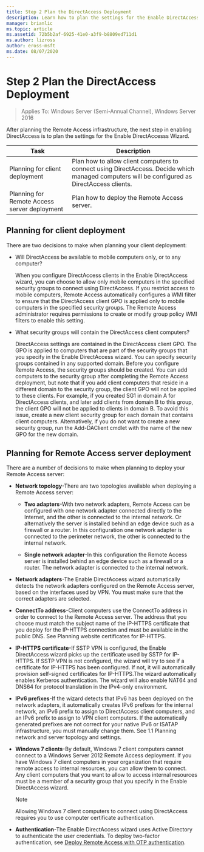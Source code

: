 ```yaml
---
title: Step 2 Plan the DirectAccess Deployment
description: Learn how to plan the settings for the Enable DirectAccesss Wizard.
manager: brianlic
ms.topic: article
ms.assetid: 72b5b2af-6925-41e0-a3f9-b8809ed711d1
ms.author: lizross
author: eross-msft
ms.date: 08/07/2020
---
```

# Step 2 Plan the DirectAccess Deployment

>Applies To: Windows Server (Semi-Annual Channel), Windows Server 2016

After planning the Remote Access infrastructure, the next step in enabling DirectAccess is to plan the settings for the Enable DirectAccesss Wizard.

|Task|Description|
|----|--------|
|Planning for client deployment|Plan how to allow client computers to connect using DirectAccess. Decide which managed computers will be configured as DirectAccess clients.|
|Planning for Remote Access server deployment|Plan how to deploy the Remote Access server.|

## <a name="bkmk_2_1_client"></a>Planning for client deployment
There are two decisions to make when planning your client deployment:

-   Will DirectAccess be available to mobile computers only, or to any computer?

    When you configure DirectAccess clients in the Enable DirectAccess wizard, you can choose to allow only mobile computers in the specified security groups to connect using DirectAccess. If you restrict access to mobile computers, Remote Access automatically configures a WMI filter to ensure that the DirectAccess client GPO is applied only to mobile computers in the specified security groups. The Remote Access administrator requires permissions to create or modify group policy WMI filters to enable this setting.

-   What security groups will contain the DirectAccess client computers?

    DirectAccess settings are contained in the DirectAccess client GPO. The GPO is applied to computers that are part of the security groups that you specify in the Enable DirectAccess wizard. You can specify security groups contained in any supported domain. Before you configure Remote Access, the security groups should be created. You can add computers to the security group after completing the Remote Access deployment, but note that if you add client computers that reside in a different domain to the security group, the client GPO will not be applied to these clients. For example, if you created SG1 in domain A for DirectAccess clients, and later add clients from domain B to this group, the client GPO will not be applied to clients in domain B.  To avoid this issue, create a new client security group for each domain that contains client computers. Alternatively, if you do not want to create a new security group, run the Add-DAClient cmdlet with the name of the new GPO for the new domain.

## <a name="bkmk_2_2_server"></a>Planning for Remote Access server deployment
There are a number of decisions to make when planning to deploy your Remote Access server:

-   **Network topology**-There are two topologies available when deploying a Remote Access server:

    -   **Two adapters**-With two network adapters, Remote Access can be configured with one network adapter connected directly to the Internet, and the other is connected to the internal network. Or alternatively the server is installed behind an edge device such as a firewall or a router. In this configuration one network adapter is connected to the perimeter network, the other is connected to the internal network.

    -   **Single network adapter**-In this configuration the Remote Access server is installed behind an edge device such as a firewall or a router. The network adapter is connected to the internal network.

-   **Network adapters**-The Enable DirectAccess wizard automatically detects the network adapters configured on the Remote Access server, based on the interfaces used by VPN. You must make sure that the correct adapters are selected.

-   **ConnectTo address**-Client computers use the ConnectTo address in order to connect to the Remote Access server. The address that you choose must match the subject name of the IP-HTTPS certificate that you deploy for the IP-HTTPS connection and must be available in the public DNS. See Planning website certificates for IP-HTTPS.

-   **IP-HTTPS certificate**-If SSTP VPN is configured, the Enable DirectAccess wizard picks up the certificate used by SSTP for IP-HTTPS. If SSTP VPN is not configured, the wizard will try to see if a certificate for IP-HTTPS has been configured. If not, it will automatically provision self-signed certificates for IP-HTTPS.The wizard automatically enables Kerberos authentication. The wizard will also enable NAT64 and DNS64 for protocol translation in the IPv4-only environment.

-   **IPv6 prefixes**-If the wizard detects that IPv6 has been deployed on the network adapters, it automatically creates IPv6 prefixes for the internal network, an IPv6 prefix to assign to DirectAccess client computers, and an IPv6 prefix to assign to VPN client computers. If the automatically generated prefixes are not correct for your native IPv6 or ISATAP infrastructure, you must manually change them. See 1.1 Planning network and server topology and settings.

-   **Windows 7 clients**-By default, Windows 7 client computers cannot connect to a Windows Server 2012 Remote Access deployment. If you have  Windows 7 client computers in your organization that require remote access to internal resources, you can allow them to connect. Any client computers that you want to allow to access internal resources must be a member of a security group that you specify in the Enable DirectAccess wizard.

    > [!NOTE]
    > Allowing Windows 7 client computers to connect using DirectAccess requires you to use computer certificate authentication.

-   **Authentication**-The Enable DirectAccess wizard uses Active Directory to authenticate the user credentials. To deploy two-factor authentication, see [Deploy Remote Access with OTP authentication](../../ras/otp/Deploy-RA-OTP.md).





